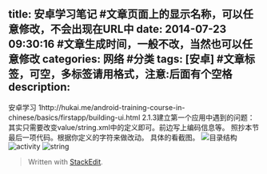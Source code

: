 title: 安卓学习笔记 #文章页面上的显示名称，可以任意修改，不会出现在URL中
date: 2014-07-23 09:30:16 #文章生成时间，一般不改，当然也可以任意修改
categories: 网络 #分类
tags: [安卓] #文章标签，可空，多标签请用格式，注意:后面有个空格
description: 
---
安卓学习
1http://hukai.me/android-training-course-in-chinese/basics/firstapp/building-ui.html
2.1.3建立第一个应用中遇到的问题：
其实只需要改变value/string.xml中的定义即可。前边写上编码信息等。
照抄本节最后一项代码。根据你定义的字符来做改动。
具体的看截图。
![目录结构][1]
![activity][2]
![string][3]

> Written with [StackEdit](https://stackedit.io/).


  [1]: http://hktkdy.qiniudn.com/QQ%E6%88%AA%E5%9B%BE20140722191434.png
  [2]: http://hktkdy.qiniudn.com/activity.png
   [3]: http://hktkdy.qiniudn.com/string.png